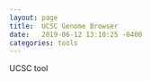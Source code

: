 ```yaml
---
layout: page
title:  UCSC Genome Browser
date:   2019-06-12 13:10:25 -0400
categories: tools
---
```


UCSC tool
